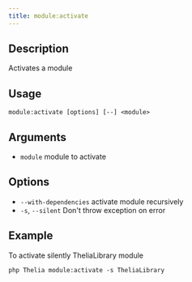 ```yaml
---
title: module:activate
---
```


## Description
Activates a module

## Usage
```shell
module:activate [options] [--] <module>
```

## Arguments
- `module`                    module to activate

## Options
- `--with-dependencies`  activate module recursively
- `-s`, `--silent`             Don't throw exception on error


## Example
To activate silently TheliaLibrary module   
```shell
php Thelia module:activate -s TheliaLibrary
```